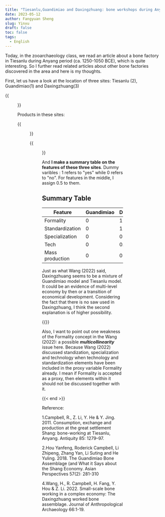 ```yaml
---
title: "Tiesanlu,Guandimiao and Daxingzhuang: bone workshops during Anyang period (ca. 1250-1050 BCE) and the weakness of the Formality concept brought up by Wang (2022)"
date: 2023-05-12
author: Fangyuan Sheng
slug: Yinxu
draft: false
toc: false
tags:
  - English
---
```


Today, in the zooarchaeology class, we read an article about a bone factory in Tiesanlu during Anyang period (ca. 1250-1050 BCE), which is quite interesting. So I further
read related articles about other bone factories discovered in the area and here is my thoughts.

First, let us have a look at the location of three sites: Tiesanlu (2), Guandimiao(1) and Daxingzhuang(3)

{{<figure src="https://hellenshengfy.github.io/yinxu1.jpg" title="Edited photo from my note based on chart from Hou (2018)">}}

Products in these sites:
  
  
{{<figure src="https://hellenshengfy.github.io/yinxu2.png" title="Photo from Wang (2022)">}}


{{<figure src="https://hellenshengfy.github.io/yinxu3.png" title="Photo from Wang (2022)">}}
  


And **I make a summary table on the features of these three sites**. Dummy varibles : 1 refers to "yes" while 0 refers to "no". For features in the middle, I assign 0.5 to them.

## Summary Table

| Feature | Guandimiao | Daxingzhuang | Tiesanlu |
|---------|---------|---------|---------|
| Formality | 0 | 1 | 1 |
| Standardization | 0 | 1 | 1 |
| Specialization | 0 | 0 | 1 |
| Tech | 0 | 0.5 | 1 |
| Mass production | 0 | 0 | 1 |
  
Just as what Wang (2022) said, Daxingzhuang seems to be a mixture of Guandimiao model and Tiesanlu model. It could be an evidence of multi-level economy by then or a transition of economical development. Considering the fact that there is no saw used in Daxingzhuang, I think the second explanation is of higher possibility. 

  {{<block class="note" >}}
  
Also, I want to point out one weakness of the Formality concept in the Wang (2022): a possible ***multicollinearity*** issue here. Because Wang (2022) discussed standization, specialization and technology when technology and standardization elements have been included in the proxy variable Formality already. I mean if Formality is accepted as a proxy, then elements within it should not be discussed together with it.

{{< end >}}
 

  
Reference:

1.Campbell, R., Z. Li, Y. He & Y. Jing. 2011. Consumption, exchange and production at the great settlement Shang: bone-working at Tiesanlu, Anyang. Antiquity 85: 1279–97.

2.Hou Yanfeng, Roderick Campbell, Li Zhipeng, Zhang Yan, Li Suting and He Yuling. 2018. The Guandimiao Bone Assemblage (and What it Says about the Shang Economy. Asian Perspectives 57(2): 281-310 

4.Wang, H., R. Campbell, H. Fang, Y. Hou & Z. Li. 2022. Small-scale bone working in a complex economy: The Daxingzhuang worked bone assemblage. Journal of Anthropological Archaeology 66:1-19.
